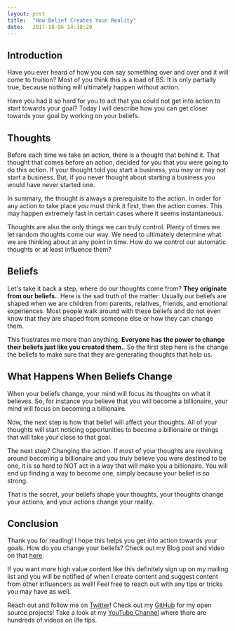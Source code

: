 ```yaml
---
layout: post
title:  "How Belief Creates Your Reality"
date:   2017-10-06 14:38:20 
---
```


## Introduction 

Have you ever heard of how you can say something over and over and it will come to fruition? Most of you think this is a load of BS.  It is only partially true, because nothing will ultimately happen without action.  

Have you had it so hard for you to act that you could not get into action to start towards your goal?  Today I will describe how you can get closer towards your goal by working on your beliefs.

## Thoughts

Before each time we take an action, there is a thought that behind it.  That thought that comes before an action, decided for you that you were going to do this action.   If your thought told you start a business, you may or may not start a business.  But, if you never thought about starting a business you would have never started one.  

In summary, the thought is always a prerequisite to the action.  In order for any action to take place *you* must think it first, then the action comes.  This may happen extremely fast in certain cases where it seems instantaneous.  

Thoughts are also the only things we can truly control.  Plenty of times we let random thoughts come our way.  We need to ultimately determine what we are thinking about at any point in time.  How do we control our automatic thoughts or at least influence them?

## Beliefs

Let's take it back a step, where do our thoughts come from?  **They originate from our beliefs.**. Here is the sad truth of the matter:  Usually our beliefs are shaped when we are children from parents, relatives, friends, and emotional experiences.  Most people walk around with these beliefs and do not even know that they are shaped from someone else or how they can change them.

This frustrates me more than anything.  **Everyone has the power to change their beliefs just like you created them.**. So the first step here is the change the beliefs to make sure that they are generating thoughts that help us.  

## What Happens When Beliefs Change

When your beliefs change, your mind will focus its thoughts on what it believes. So, for instance you believe that you will become a billionaire, your mind will focus on becoming a billionaire.  

Now, the next step is how that belief will affect your thoughts.  All of your thoughts will start noticing opportunities to become a billionaire or things that will take your close to that goal.

The next step? Changing the action.  If most of your thoughts are revolving around becoming a billionaire and you truly believe you were destined to be one, it is so hard to NOT act in a way that will make you a billionaire.  You will end up finding a way to become one, simply because your belief is so strong.

That is the secret, your beliefs shape your thoughts, your thoughts change your actions, and your actions change your reality. 

## Conclusion

Thank you for reading! I hope this helps you get into action towards your goals.  How do you change your beliefs? Check out my Blog post and video on that [here][subBeliefs].

If you want more high value content like this definitely sign up on my mailing list and you will be notified of when I create content and suggest content from other influencers as well! Feel free to reach out with any tips or tricks you may have as well.Reach out and follow me on [Twitter][twit]!  Check out my [GitHub][github] for my open source projects! Take a look at my [YouTube Channel][yt] where there are hundreds of videos on life tips.[github]: https://github.com/acucciniello[twit]: https://twitter.com/antocucciniello[yt]: https://www.youtube.com/channel/UC8icMMql5SjCaXXMvILGIUA
[goalsBP]: http://www.acucciniello.com/How-I-Plan-Out-My-Time-and-Goals/
[subBeliefs]: http://www.acucciniello.com/How-to-Change-Your-Subconscious-Mind-Change-Your-Limiting-Beliefs/
